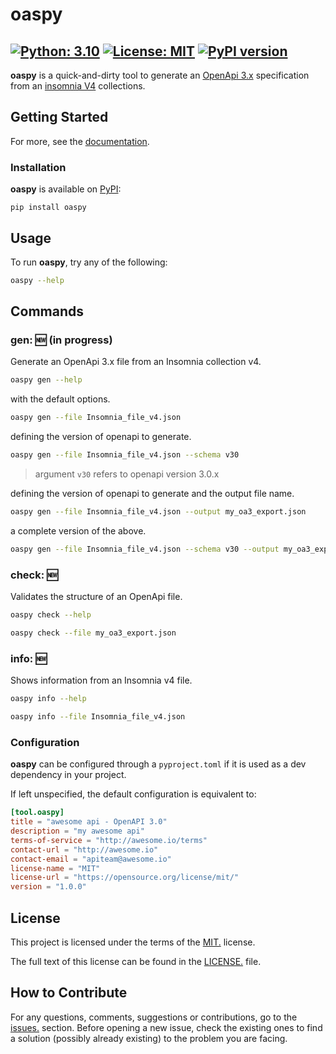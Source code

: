 # oaspy

[![Python: 3.10](https://img.shields.io/badge/python-3.10-blue?logo=python)](https://docs.python.org/3.10/)
[![License: MIT](https://img.shields.io/badge/License-MIT-yellow.svg)](https://opensource.org/licenses/MIT)
[![PyPI version](https://badge.fury.io/py/oaspy.svg)](https://pypi.org/project/oaspy/)
---

**oaspy** is a quick-and-dirty tool to generate an [OpenApi 3.x](https://www.openapis.org) specification from an [insomnia V4](https://insomnia.rest/products/insomnia) collections.


## Getting Started

For more, see the [documentation](./docs/README.md).

### Installation

**oaspy** is available on [PyPI](https://pypi.org/project/oaspy/):

```shell
pip install oaspy
```

## Usage

To run **oaspy**, try any of the following:

```sh
oaspy --help
```


## Commands

### **gen:** :new: (in progress)

Generate an OpenApi 3.x file from an Insomnia collection v4.

```sh
oaspy gen --help
```

with the default options.

```sh
oaspy gen --file Insomnia_file_v4.json
```

defining the version of openapi to generate.

```sh
oaspy gen --file Insomnia_file_v4.json --schema v30
```
> argument `v30` refers to openapi version 3.0.x

defining the version of openapi to generate and the output file name.

```sh
oaspy gen --file Insomnia_file_v4.json --output my_oa3_export.json
```

a complete version of the above.

```sh
oaspy gen --file Insomnia_file_v4.json --schema v30 --output my_oa3_export.json
```


### **check:** :new:

Validates the structure of an OpenApi file.

```sh
oaspy check --help
```

```sh
oaspy check --file my_oa3_export.json
```

### **info:** :new:

Shows information from an Insomnia v4 file.

```sh
oaspy info --help
```

```sh
oaspy info --file Insomnia_file_v4.json
```


### Configuration

**oaspy** can be configured through a `pyproject.toml` if it is used as a dev dependency in your project.

If left unspecified, the default configuration is equivalent to:

```toml
[tool.oaspy]
title = "awesome api - OpenAPI 3.0"
description = "my awesome api"
terms-of-service = "http://awesome.io/terms"
contact-url = "http://awesome.io"
contact-email = "apiteam@awesome.io"
license-name = "MIT"
license-url = "https://opensource.org/license/mit/"
version = "1.0.0"
```


## License

This project is licensed under the terms of the [MIT.](https://opensource.org/license/mit/) license.

The full text of this license can be found in the [LICENSE.](./LICENSE) file.


## How to Contribute

For any questions, comments, suggestions or contributions, go to the [issues.](https://gitlab.com/HomeInside/oaspy/-/issues) section.
Before opening a new issue, check the existing ones to find a solution (possibly already existing) to the problem you are facing.
